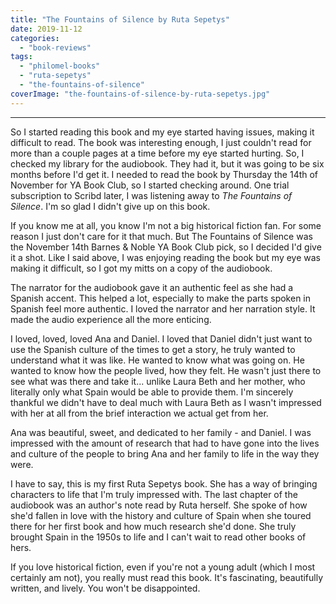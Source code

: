 ```yaml
---
title: "The Fountains of Silence by Ruta Sepetys"
date: 2019-11-12
categories: 
  - "book-reviews"
tags: 
  - "philomel-books"
  - "ruta-sepetys"
  - "the-fountains-of-silence"
coverImage: "the-fountains-of-silence-by-ruta-sepetys.jpg"
---
```


* * *

So I started reading this book and my eye started having issues, making it difficult to read. The book was interesting enough, I just couldn't read for more than a couple pages at a time before my eye started hurting. So, I checked my library for the audiobook. They had it, but it was going to be six months before I'd get it. I needed to read the book by Thursday the 14th of November for YA Book Club, so I started checking around. One trial subscription to Scribd later, I was listening away to _The Fountains of Silence_. I'm so glad I didn't give up on this book.

If you know me at all, you know I'm not a big historical fiction fan. For some reason I just don't care for it that much. But The Fountains of Silence was the November 14th Barnes & Noble YA Book Club pick, so I decided I'd give it a shot. Like I said above, I was enjoying reading the book but my eye was making it difficult, so I got my mitts on a copy of the audiobook.

The narrator for the audiobook gave it an authentic feel as she had a Spanish accent. This helped a lot, especially to make the parts spoken in Spanish feel more authentic. I loved the narrator and her narration style. It made the audio experience all the more enticing.

I loved, loved, loved Ana and Daniel. I loved that Daniel didn't just want to use the Spanish culture of the times to get a story, he truly wanted to understand what it was like. He wanted to know what was going on. He wanted to know how the people lived, how they felt. He wasn't just there to see what was there and take it... unlike Laura Beth and her mother, who literally only what Spain would be able to provide them. I'm sincerely thankful we didn't have to deal much with Laura Beth as I wasn't impressed with her at all from the brief interaction we actual get from her.

Ana was beautiful, sweet, and dedicated to her family - and Daniel. I was impressed with the amount of research that had to have gone into the lives and culture of the people to bring Ana and her family to life in the way they were.

I have to say, this is my first Ruta Sepetys book. She has a way of bringing characters to life that I'm truly impressed with. The last chapter of the audiobook was an author's note read by Ruta herself. She spoke of how she'd fallen in love with the history and culture of Spain when she toured there for her first book and how much research she'd done. She truly brought Spain in the 1950s to life and I can't wait to read other books of hers.

If you love historical fiction, even if you're not a young adult (which I most certainly am not), you really must read this book. It's fascinating, beautifully written, and lively. You won't be disappointed.
